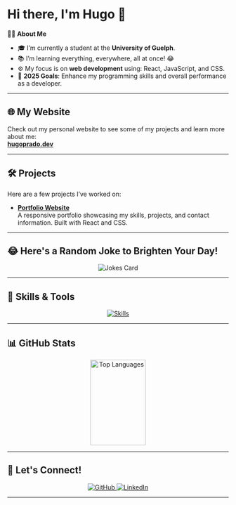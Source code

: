 # Hi there, I'm Hugo 👋 

👨‍💻 **About Me**  
- 🎓 I’m currently a student at the **University of Guelph**.  
- 📚 I’m learning everything, everywhere, all at once! 😂  
- ⚙️ My focus is on **web development** using: React, JavaScript, and CSS.  
- 🚀 **2025 Goals**: Enhance my programming skills and overall performance as a developer.  

---

## 🌐 **My Website**
Check out my personal website to see some of my projects and learn more about me:  
[**hugoprado.dev**](https://hub.hugoprado.dev)

---

## 🛠️ **Projects**
Here are a few projects I’ve worked on:

- **[Portfolio Website](https://hub.hugoprado.dev)**  
  A responsive portfolio showcasing my skills, projects, and contact information. Built with React and CSS.

---

## 😂 Here's a Random Joke to Brighten Your Day!
<div align="center">
    <img src="https://readme-jokes.vercel.app/api" alt="Jokes Card" />
</div>

---

## 🧠 **Skills & Tools**
<p align="center">
    <a href="https://skillicons.dev">
        <img src="https://skillicons.dev/icons?i=react,javascript,html,css,c,java,python,git,github,linkedin,docker,linux,sqlite" alt="Skills" />
    </a>
</p>

---

## 📊 **GitHub Stats**
<div align="center">   
    <img width="50%" height="195px" src="https://github-readme-stats.vercel.app/api/top-langs/?username=hugopradops&layout=compact&hide_border=true&title_color=58A6FF&text_color=C3D1D9&bg_color=0D1117" alt="Top Languages" />
</div>

---

## 🌟 **Let's Connect!**
<p align="center">
    <a href="https://github.com/hugopradops" target="_blank">
        <img src="https://img.shields.io/badge/GitHub-%2312100E.svg?style=for-the-badge&logo=github&logoColor=white" alt="GitHub" />
    </a>
    <a href="https://linkedin.com/in/hugopradops" target="_blank">
        <img src="https://img.shields.io/badge/LinkedIn-%230077B5.svg?style=for-the-badge&logo=linkedin&logoColor=white" alt="LinkedIn" />
    </a>
</p>

---

<!-- 
Helpful Resources:
- https://github.com/anuraghazra/github-readme-stats/blob/master/themes/README.md
- https://github.com/rudrabarad/Gifs 
-->
